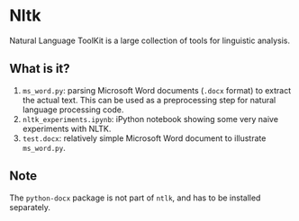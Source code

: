 # Nltk
Natural Language ToolKit is a large collection of tools for linguistic
analysis.

## What is it?
1. `ms_word.py`: parsing Microsoft Word documents (`.docx` format) to extract the actual text. This can be used as a preprocessing step for natural language processing code.
1. `nltk_experiments.ipynb`: iPython notebook showing some very naive
    experiments with NLTK.
1. `test.docx`: relatively simple Microsoft Word document to illustrate `ms_word.py`.

## Note
The `python-docx` package is not part of `ntlk`, and has to be installed separately.
